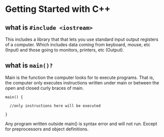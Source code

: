 # Getting Started with C++

## what is ` #include <iostream> `

This includes a library that that lets you use standard input output registers of a computer. Which includes data coming from keyboard, mouse, etc (Input)  and those going to monitors, printers, etc (Output).

## what is ` main()? `

Main is the function the computer looks for to execute programs. That is, the computer only executes instructions written under main or between the open and closed curly braces of main.

` main() { `
	
`	//only instructions here will be executed `

`} `

Any program written outside main() is syntax error and will not run. Except for preprocessors and object definitions.


